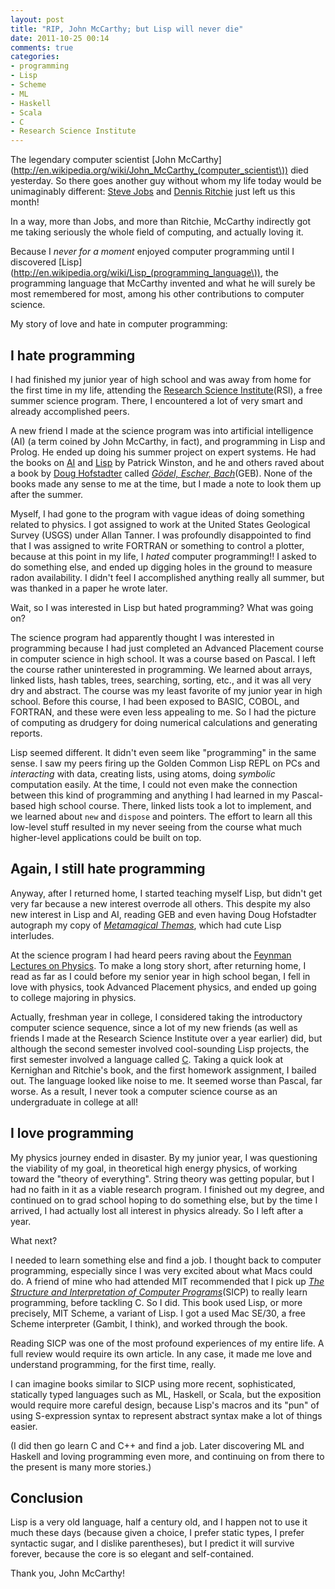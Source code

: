 ```yaml
---
layout: post
title: "RIP, John McCarthy; but Lisp will never die"
date: 2011-10-25 00:14
comments: true
categories:
- programming
- Lisp 
- Scheme
- ML
- Haskell
- Scala
- C
- Research Science Institute
---
```

The legendary computer scientist [John McCarthy](http://en.wikipedia.org/wiki/John_McCarthy_(computer_scientist\)) died yesterday. So there goes another guy without whom my life today would be unimaginably different: [Steve Jobs](http://franklinchen.com/blog/2011/10/05/i-cannot-imagine-my-life-without-the-influence-of-steve-jobs/) and [Dennis Ritchie](http://franklinchen.com/blog/2011/10/13/why-dennis-ritchie-is-important/) just left us this month!

In a way, more than Jobs, and more than Ritchie, McCarthy indirectly got me taking seriously the whole field of computing, and actually loving it.

Because I *never for a moment* enjoyed computer programming until I discovered [Lisp](http://en.wikipedia.org/wiki/Lisp_(programming_language\)), the programming language that McCarthy invented and what he will surely be most remembered for most, among his other contributions to computer science.

My story of love and hate in computer programming:

<!--more-->

## I hate programming

I had finished my junior year of high school and was away from home for the first time in my life, attending the [Research Science Institute](http://www.cee.org/programs/rsi)(RSI), a free summer science program. There, I encountered a lot of very smart and already accomplished peers.

A new friend I made at the science program was into artificial intelligence (AI) (a term coined by John McCarthy, in fact), and programming in Lisp and Prolog. He ended up doing his summer project on expert systems. He had the books on [AI](http://www.amazon.com/Artificial-Intelligence-Addison-Wesley-computer-science/dp/0201084546) and [Lisp](http://www.amazon.com/LISP-Patrick-Henry-Winston/dp/0201083728) by Patrick Winston, and he and others raved about a book by [Doug Hofstadter](http://en.wikipedia.org/wiki/Douglas_Hofstadter) called [*Gödel, Escher, Bach*](http://en.wikipedia.org/wiki/Gödel,_Escher,_Bach)(GEB). None of the books made any sense to me at the time, but I made a note to look them up after the summer.

Myself, I had gone to the program with vague ideas of doing something related to physics. I got assigned to work at the United States Geological Survey (USGS) under Allan Tanner. I was profoundly disappointed to find that I was assigned to write FORTRAN or something to control a plotter, because at this point in my life, I *hated* computer programming!! I asked to do something else, and ended up digging holes in the ground to measure radon availability. I didn't feel I accomplished anything really all summer, but was thanked in a paper he wrote later.

Wait, so I was interested in Lisp but hated programming? What was going on?

The science program had apparently thought I was interested in programming because I had just completed an Advanced Placement course in computer science in high school. It was a course based on Pascal. I left the course rather uninterested in programming. We learned about arrays, linked lists, hash tables, trees, searching, sorting, etc., and it was all very dry and abstract. The course was my least favorite of my junior year in high school. Before this course, I had been exposed to BASIC, COBOL, and FORTRAN, and these were even less appealing to me. So I had the picture of computing as drudgery for doing numerical calculations and generating reports.

Lisp seemed different. It didn't even seem like "programming" in the same sense. I saw my peers firing up the Golden Common Lisp REPL on PCs and *interacting* with data, creating lists, using atoms, doing *symbolic* computation easily. At the time, I could not even make the connection between this kind of programming and anything I had learned in my Pascal-based high school course. There, linked lists took a lot to implement, and we learned about `new` and `dispose` and pointers. The effort to learn all this low-level stuff resulted in my never seeing from the course what much higher-level applications could be built on top.

## Again, I still hate programming

Anyway, after I returned home, I started teaching myself Lisp, but didn't get very far because a new interest overrode all others. This despite my also new interest in Lisp and AI, reading GEB and even having Doug Hofstadter autograph my copy of [*Metamagical Themas*](http://en.wikipedia.org/wiki/Metamagical_Themas), which had cute Lisp interludes.

At the science program I had heard peers raving about the [Feynman Lectures on Physics](http://www.feynmanlectures.info/). To make a long story short, after returning home, I read as far as I could before my senior year in high school began, I fell in love with physics, took Advanced Placement physics, and ended up going to college majoring in physics.

Actually, freshman year in college, I considered taking the introductory computer science sequence, since a lot of my new friends (as well as friends I made at the Research Science Institute over a year earlier) did, but although the second semester involved cool-sounding Lisp projects, the first semester involved a language called [C](http://franklinchen.com/blog/2011/10/13/why-dennis-ritchie-is-important/). Taking a quick look at Kernighan and Ritchie's book, and the first homework assignment, I bailed out. The language looked like noise to me. It seemed worse than Pascal, far worse. As a result, I never took a computer science course as an undergraduate in college at all!

## I love programming

My physics journey ended in disaster. By my junior year, I was questioning the viability of my goal, in theoretical high energy physics, of working toward the "theory of everything". String theory was getting popular, but I had no faith in it as a viable research program. I finished out my degree, and continued on to grad school hoping to do something else, but by the time I arrived, I had actually lost all interest in physics already. So I left after a year.

What next?

I needed to learn something else and find a job. I thought back to computer programming, especially since I was very excited about what Macs could do.  A friend of mine who had attended MIT recommended that I pick up [*The Structure and Interpretation of Computer Programs*](http://mitpress.mit.edu/sicp/)(SICP) to really learn programming, before tackling C.  So I did.  This book used Lisp, or more precisely, MIT Scheme, a variant of Lisp. I got a used Mac SE/30, a free Scheme interpreter (Gambit, I think), and worked through the book.

Reading SICP was one of the most profound experiences of my entire life. A full review would require its own article. In any case, it made me love and understand programming, for the first time, really.

I can imagine books similar to SICP using more recent, sophisticated, statically typed languages such as ML, Haskell, or Scala, but the exposition would require more careful design, because Lisp's macros and its "pun" of using S-expression syntax to represent abstract syntax make a lot of things easier.

(I did then go learn C and C++ and find a job. Later discovering ML and Haskell and loving programming even more, and continuing on from there to the present is many more stories.)

## Conclusion

Lisp is a very old language, half a century old, and I happen not to use it much these days (because given a choice, I prefer static types, I prefer syntactic sugar, and I dislike parentheses), but I predict it will survive forever, because the core is so elegant and self-contained.

Thank you, John McCarthy!
